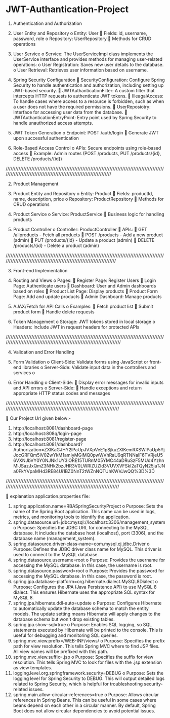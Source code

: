 # JWT-Authantication-Project

1. Authentication and Authorization

1.	User Entity and Repository
o	Entity: User
	Fields: id, username, password, role
o	Repository: UserRepository
	Methods for CRUD operations

2.	User Service
o	Service: The UserServiceImpl class implements the UserService interface and provides methods for managing user-related operations:
o	User Registration: Saves new user details to the database.
o	User Retrieval: Retrieves user information based on username.

3.	Spring Security Configuration
	SecurityConfiguration: Configure Spring Security to handle authentication and authorization, including setting up JWT-based security.
	JWTAuthanticationFilter: A custom filter that intercepts HTTP requests to authenticate JWT tokens.
	IlleagalAccess: To handle cases where access to a resource is forbidden, such as when a user does not have the required permissions.
	UserReposiotry: Interface for accessing user data from the database.
	JWTAuthanticationEntryPoint: Entry point used by Spring Security to handle unauthorized access attempts.

4.	JWT Token Generation
o	Endpoint: POST /auth/login
	Generate JWT upon successful authentication

5.	Role-Based Access Control
o	APIs: Secure endpoints using role-based access
	Example: Admin routes (POST /products, PUT /products/{id}, DELETE /products/{id})

/////////////////////////////////////////////////////////////////////////////////////////////////////////////////////////////////////////////////////////////////////

2. Product Management
   
1.	Product Entity and Repository
o	Entity: Product
	Fields: productId, name, description, price
o	Repository: ProductRepository
	Methods for CRUD operations

2.	Product Service
o	Service: ProductService
	Business logic for handling products

3.	Product Controller
o	Controller: ProductController
	APIs:
	GET /allproducts - Fetch all products
	POST /products - Add a new product (admin)
	PUT /products/{id} - Update a product (admin)
	DELETE /products/{id} - Delete a product (admin)

////////////////////////////////////////////////////////////////////////////////////////////////////////////////////////////////////////////////////////////////////////

3. Front-end Implementation
   
1.	Routing and Views
o	Pages:
	Register Page: Register Users
	Login Page: Authenticate users
	Dashboard: User and Admin dashboards based on roles
	Product List Page: Display products
	Product Form Page: Add and update products
	Admin Dashboard: Manage products

2.	AJAX/Fetch for API Calls
o	Examples:
	Fetch product list
	Submit product form
	Handle delete requests

3.	Token Management
o	Storage: JWT tokens stored in local storage
o	Headers: Include JWT in request headers for protected APIs

///////////////////////////////////////////////////////////////////////////////////////////////////////////////////////////////////////////////////////////////////////////

4. Validation and Error Handling
   
1.	Form Validation
o	Client-Side: Validate forms using JavaScript or front-end libraries
o	Server-Side: Validate input data in the controllers and services
o	
2.	Error Handling
o	Client-Side:
	Display error messages for invalid inputs and API errors
o	Server-Side:
	Handle exceptions and return appropriate HTTP status codes and messages

//////////////////////////////////////////////////////////////////////////////////////////////////////////////////////////////////////////////////////////////////////////

	Our Project Url given below:-

1.	http://localhost:8081/dashboard-page
2.	http://localhost:808q/login-page
3.	http://localhost:8081/register-page
4.	http://localhost:8081/dashboard?Authorization=ZXlKaGJHY2lPaUpJVXpVeE1pSjkuZXlKemRXSWlPaUp5YjJocGRFQm5iV0ZwYkM1amIyMGlMQ0pwWVhRaU9qRTNNalF6TVRjeU56VXNJbVY0Y0NJNk1UY3lORE15TURnM05YMC44aDRuSzF5MUd4YzhnMlJSazJxQmZ3NHk2bzJHR3V0LWRlZUZId3VUVXVFSkI2aTQyN25jaTJNa0FkYVpaMHd3RE84Ui1BZ0NnT2tWZnNQTUhKWVJwQQ%3D%3D

//////////////////////////////////////////////////////////////////////////////////////////////////////////////////////////////////////////////////////////////////////////

	explanation application.properties file:

1.	spring.application.name=RBASpringSecurityProject
o	Purpose: Sets the name of the Spring Boot application. This name can be used in logs, metrics, and monitoring tools to identify the application.
2.	spring.datasource.url=jdbc:mysql://localhost:3306/management_system
o	Purpose: Specifies the JDBC URL for connecting to the MySQL database. It includes the database host (localhost), port (3306), and the database name (management_system).
3.	spring.datasource.driver-class-name=com.mysql.cj.jdbc.Driver
o	Purpose: Defines the JDBC driver class name for MySQL. This driver is used to connect to the MySQL database.
4.	spring.datasource.username=root
o	Purpose: Provides the username for accessing the MySQL database. In this case, the username is root.
5.	spring.datasource.password=root
o	Purpose: Provides the password for accessing the MySQL database. In this case, the password is root.
6.	spring.jpa.database-platform=org.hibernate.dialect.MySQL8Dialect
o	Purpose: Configures the JPA (Java Persistence API) to use MySQL 8 dialect. This ensures Hibernate uses the appropriate SQL syntax for MySQL 8.
7.	spring.jpa.hibernate.ddl-auto=update
o	Purpose: Configures Hibernate to automatically update the database schema to match the entity models. The update setting means Hibernate will apply changes to the database schema but won't drop existing tables.
8.	spring.jpa.show-sql=true
o	Purpose: Enables SQL logging, so SQL statements executed by Hibernate will be printed to the console. This is useful for debugging and monitoring SQL queries.
9.	spring.mvc.view.prefix=/WEB-INF/views/
o	Purpose: Specifies the prefix path for view resolution. This tells Spring MVC where to find JSP files. All view names will be prefixed with this path.
10.	spring.mvc.view.suffix=.jsp
o	Purpose: Specifies the suffix for view resolution. This tells Spring MVC to look for files with the .jsp extension as view templates.
11.	logging.level.org.springframework.security=DEBUG
o	Purpose: Sets the logging level for Spring Security to DEBUG. This will output detailed logs related to Spring Security, which is helpful for troubleshooting security-related issues.
12.	spring.main.allow-circular-references=true
o	Purpose: Allows circular references in Spring Beans. This can be useful in some cases where beans depend on each other in a circular manner. By default, Spring Boot does not allow circular dependencies to avoid potential issues.
